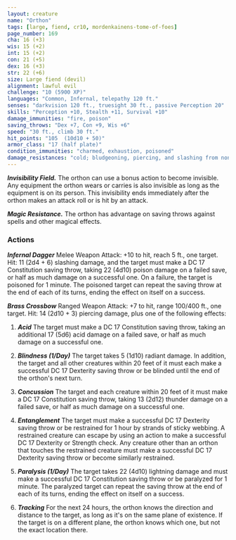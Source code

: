 ```yaml
---
layout: creature
name: "Orthon"
tags: [large, fiend, cr10, mordenkainens-tome-of-foes]
page_number: 169
cha: 16 (+3)
wis: 15 (+2)
int: 15 (+2)
con: 21 (+5)
dex: 16 (+3)
str: 22 (+6)
size: Large fiend (devil)
alignment: lawful evil
challenge: "10 (5900 XP)"
languages: "Common, Infernal, telepathy 120 ft."
senses: "darkvision 120 ft., truesight 30 ft., passive Perception 20"
skills: "Perception +10, Stealth +11, Survival +10"
damage_immunities: "fire, poison"
saving_throws: "Dex +7, Con +9, Wis +6"
speed: "30 ft., climb 30 ft."
hit_points: "105  (10d10 + 50)"
armor_class: "17 (half plate)"
condition_immunities: "charmed, exhaustion, poisoned"
damage_resistances: "cold; bludgeoning, piercing, and slashing from nonmagical attacks that aren't silvered"
---
```


***Invisibility Field.*** The orthon can use a bonus action to become invisible. Any equipment the orthon wears or carries is also invisible as long as the equipment is on its person. This invisibility ends immediately after the orthon makes an attack roll or is hit by an attack.

***Magic Resistance.*** The orthon has advantage on saving throws against spells and other magical effects.

### Actions

***Infernal Dagger*** Melee Weapon Attack: +10 to hit, reach 5 ft., one target. Hit: 11 (2d4 + 6) slashing damage, and the target must make a DC 17 Constitution saving throw, taking 22 (4d10) poison damage on a failed save, or half as much damage on a successful one. On a failure, the target is poisoned for 1 minute. The poisoned target can repeat the saving throw at the end of each of its turns, ending the effect on itself on a success.

***Brass Crossbow*** Ranged Weapon Attack: +7 to hit, range 100/400 ft., one target. Hit: 14 (2d10 + 3) piercing damage, plus one of the following effects:

1. ***Acid*** The target must make a DC 17 Constitution saving throw, taking an additional 17 (5d6) acid damage on a failed save, or half as much damage on a successful one.

2. ***Blindness (1/Day)*** The target takes 5 (1d10) radiant damage. In addition, the target and all other creatures within 20 feet of it must each make a successful DC 17 Dexterity saving throw or be blinded until the end of the orthon's next turn.

3. ***Concussion*** The target and each creature within 20 feet of it must make a DC 17 Constitution saving throw, taking 13 (2d12) thunder damage on a failed save, or half as much damage on a successful one.

4. ***Entanglement*** The target must make a successful DC 17 Dexterity saving throw or be restrained for 1 hour by strands of sticky webbing. A restrained creature can escape by using an action to make a successful DC 17 Dexterity or Strength check. Any creature other than an orthon that touches the restrained creature must make a successful DC 17 Dexterity saving throw or become similarly restrained.

5. ***Paralysis (1/Day)*** The target takes 22 (4d10) lightning damage and must make a successful DC 17 Constitution saving throw or be paralyzed for 1 minute. The paralyzed target can repeat the saving throw at the end of each of its turns, ending the effect on itself on a success.

6. ***Tracking*** For the next 24 hours, the orthon knows the direction and distance to the target, as long as it's on the same plane of existence. If the target is on a different plane, the orthon knows which one, but not the exact location there.
